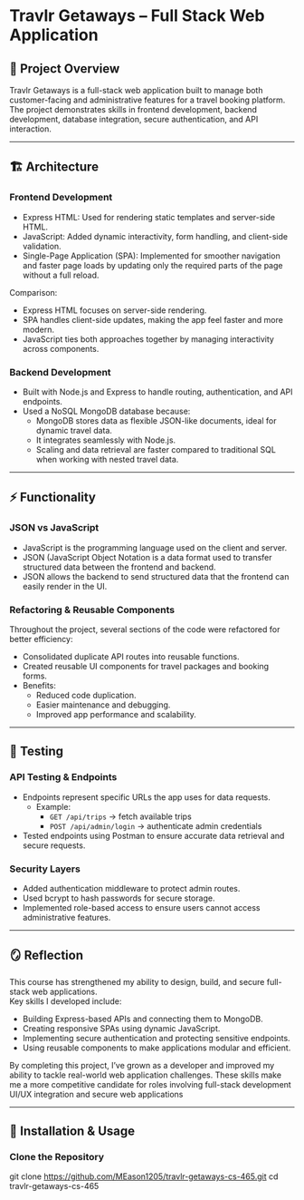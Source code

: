 # Travlr Getaways – Full Stack Web Application

## 📌 Project Overview
Travlr Getaways is a full-stack web application built to manage both customer-facing and administrative features for a travel booking platform.  
The project demonstrates skills in frontend development, backend development, database integration, secure authentication, and API interaction.

---

## 🏗️ Architecture

### Frontend Development
- Express HTML: Used for rendering static templates and server-side HTML.
- JavaScript: Added dynamic interactivity, form handling, and client-side validation.
- Single-Page Application (SPA): Implemented for smoother navigation and faster page loads by updating only the required parts of the page without a full reload.

Comparison:
- Express HTML focuses on server-side rendering.
- SPA handles client-side updates, making the app feel faster and more modern.
- JavaScript ties both approaches together by managing interactivity across components.

### Backend Development
- Built with Node.js and Express to handle routing, authentication, and API endpoints.
- Used a NoSQL MongoDB database because:
  - MongoDB stores data as flexible JSON-like documents, ideal for dynamic travel data.
  - It integrates seamlessly with Node.js.
  - Scaling and data retrieval are faster compared to traditional SQL when working with nested travel data.

---

## ⚡ Functionality

### JSON vs JavaScript
- JavaScript is the programming language used on the client and server.
- JSON (JavaScript Object Notation is a data format used to transfer structured data between the frontend and backend.
- JSON allows the backend to send structured data that the frontend can easily render in the UI.

### Refactoring & Reusable Components
Throughout the project, several sections of the code were refactored for better efficiency:
- Consolidated duplicate API routes into reusable functions.
- Created reusable UI components for travel packages and booking forms.
- Benefits:
  - Reduced code duplication.
  - Easier maintenance and debugging.
  - Improved app performance and scalability.

---

## 🧪 Testing

### API Testing & Endpoints
- Endpoints represent specific URLs the app uses for data requests.
  - Example:  
    - `GET /api/trips` → fetch available trips  
    - `POST /api/admin/login` → authenticate admin credentials
- Tested endpoints using Postman to ensure accurate data retrieval and secure requests.

### Security Layers
- Added authentication middleware to protect admin routes.
- Used bcrypt to hash passwords for secure storage.
- Implemented role-based access to ensure users cannot access administrative features.

---

## 🪞 Reflection

This course has strengthened my ability to design, build, and secure full-stack web applications.  
Key skills I developed include:
- Building Express-based APIs and connecting them to MongoDB.
- Creating responsive SPAs using dynamic JavaScript.
- Implementing secure authentication and protecting sensitive endpoints.
- Using reusable components to make applications modular and efficient.

By completing this project, I’ve grown as a developer and improved my ability to tackle real-world web application challenges. These skills make me a more competitive candidate for roles involving full-stack development UI/UX integration and secure web applications

---

## 🚀 Installation & Usage

### Clone the Repository
git clone https://github.com/MEason1205/travlr-getaways-cs-465.git
cd travlr-getaways-cs-465
